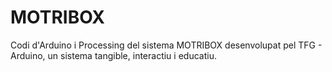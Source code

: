 # MOTRIBOX
Codi d'Arduino i Processing del sistema MOTRIBOX desenvolupat pel TFG - Arduino, un sistema tangible, interactiu i educatiu.
